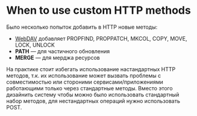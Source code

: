 # When to use custom HTTP methods

Было несколько попыток добавить в HTTP новые методы:
* [WebDAV](http://www.webdav.org/) добавляет PROPFIND, PROPPATCH, MKCOL, COPY, MOVE, LOCK, UNLOCK
* **PATH** — для частичного обновления
* **MERGE** — для мерджа ресурсов

На практике стоит избегать использование настандартных HTTP методов, т.к. их использование может вызвать проблемы с совместимостью или стороними сервисами/приложениями работающими только через стандартные методы. Вместо этого дизайнить систему чтобы можно было использовать стандартный набор методов, для нестандартных операций нужно использовать POST.
